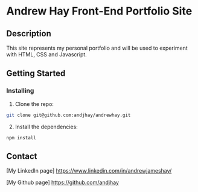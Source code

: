 # Andrew Hay Front-End Portfolio Site

## Description

This site represents my personal portfolio and will be used to experiment with HTML, CSS and Javascript.

## Getting Started

### Installing

1. Clone the repo:

```bash
git clone git@github.com:andjhay/andrewhay.git
```

2. Install the dependencies:

```
npm install
```

## Contact

[My LinkedIn page] https://www.linkedin.com/in/andrewjameshay/

[My Github page] https://github.com/andjhay
